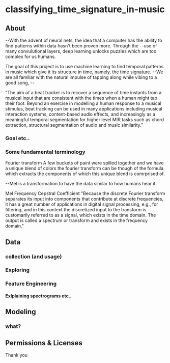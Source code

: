 # classifying_time_signature_in-music



## About

 
--With the advent of neural nets, the idea that a computer has the ability to find patterns within data hasn't been proven more. Through the --use of many convulutional layers, deep learning unlocks puzzles which are too complex for us humans.

The goal of this project is to use machine learning to find temporal patterns in music which give it its structure in time, namely, the time signature. --We are all familiar with the natural impulse of tapping along while vibing to a good song, --

“The aim of a beat tracker is to recover a sequence of time instants from a musical input that are consistent with the times when a human might tap their foot. Beyond an exercise in modelling a human response to a musical stimulus, beat tracking can be used in many applications including musical interaction systems, content-based audio effects, and increasingly as a meaningful temporal segmentation for higher level MIR tasks such as chord extraction, structural segmentation of audio  and music similarity.” 




### Goal etc..



### Some fundamental terminology

Fourier transform
A few buckets of paint were spilled together and we have a unique blend of colors the fourier transform can be though of the formula which 
extracts the components of which this unique blend is comrprised of.

--Mel is a transformation to have the data similar to how humans hear it.

Mel Frequency Cepstral Coefficient
"Because the discrete Fourier transform separates its input into components that contribute at discrete frequencies, it has a great number of applications in digital signal processing, e.g., for filtering, and in this context the discretized input to the transform is customarily referred to as a signal, which exists in the time domain. The output is called a spectrum or transform and exists in the frequency domain."

## Data 

### collection (and usage)

### Exploring

### Feature Engineering


#### Exlplaining spectrograms etc..





## Modeling


### what?





## Permissions & Licenses

Thank you